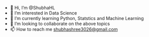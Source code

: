 - 👋 Hi, I’m @ShubhaHL
- 👀 I’m interested in Data Science
- 🌱 I’m currently learning Python, Statstics and Machine Learning
- 💞️ I’m looking to collaborate on the above topics
- 📫 How to reach me shubhashree3026@gmail.com

<!---
ShubhaHL/ShubhaHL is a ✨ special ✨ repository because its `README.md` (this file) appears on your GitHub profile.
You can click the Preview link to take a look at your changes.
--->
